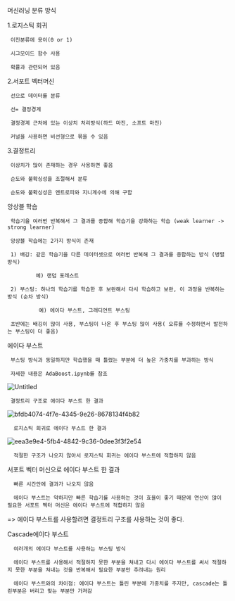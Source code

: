 머신러닝 분류 방식

1.로지스틱 회귀
   
     이진분류에 용이(0 or 1)
   
     시그모이드 함수 사용
   
     확률과 관련되어 있음

2.서포트 벡터머신

     선으로 데이터를 분류
     
     선= 결정경계
        
     결정경계 근처에 있는 이상치 처리방식(하드 마진, 소프트 마진)
        
     커널을 사용하면 비선형으로 묶을 수 있음
        
3.결정트리

     이상치가 많이 존재하는 경우 사용하면 좋음
        
     순도와 불확싱성을 조절해서 분류
        
     순도와 불확싱성은 엔트로피와 지니계수에 의해 구함

앙상블 학습

     학습기을 여러번 반복해서 그 결과를 종합해 학습기을 강화하는 학습 (weak learner -> strong learner)
        
     앙상블 학습에는 2가지 방식이 존재
        
     1) 배깅: 같은 학습기을 다른 데이터셋으로 여러번 반복해 그 결과를 종합하는 방식 (병렬 방식)
        
             예) 랜덤 포레스트
                
     2) 부스팅: 하나의 학습기를 학습한 후 보완해서 다시 학습하고 보완, 이 과정을 반복하는 방식 (순차 방식)
        
              예) 에이다 부스트, 그래디언트 부스팅
                 
     초반에는 배깅이 많이 사용, 부스팅이 나온 후 부스팅 많이 사용( 오류를 수정하면서 발전하는 부스팅이 더 좋음)

에이다 부스트

     부스팅 방식과 동일하지만 학습했을 때 틀렸는 부분에 더 높은 가중치를 부과하는 방식

     자세한 내용은 AdaBoost.ipynb를 참조
        
![Untitled](https://github.com/Copy-Fox/Study/assets/154932134/5dafb3a1-bb8d-4898-afb0-14d2f150b349)

     결정트리 구조로 에이다 부스트 한 결과

![bfdb4074-4f7e-4345-9e26-8678134f4b82](https://github.com/Copy-Fox/Study/assets/154932134/6068557f-1185-4355-9a05-4f151a719985)

      로지스틱 회귀로 에이다 부스트 한 결과

![eea3e9e4-5fb4-4842-9c36-0dee3f3f2e54](https://github.com/Copy-Fox/Study/assets/154932134/b3e7219c-24ee-48a1-a299-0c9c6501c999)

      적절한 구조가 나오지 않아서 로지스틱 회귀는 에이다 부스트에 적합하지 않음

서포트 벡터 머신으로 에이다 부스트 한 결과
         
      빠른 시간안에 결과가 나오지 않음
         
      에이다 부스트는 약하지만 빠른 학습기를 사용하는 것이 효율이 좋기 때문에 연산이 많이 필요한 서포트 벡터 머신은 에이다 부스트에 적합하지 않음

=> 에이다 부스트를 사용할려면 결정트리 구조를 사용하는 것이 좋다.

Cascade에이다 부스트

      여러개의 에이다 부스트를 사용하는 부스팅 방식

      에이다 부스트를 사용해서 적절하지 못한 부분을 쳐내고 다시 에이다 부스트를 써서 적절하지 못한 부분을 쳐내는 것을 반복해서 필요한 부분만 추려내는 원리

      에이다 부스트와의 차이점: 에이다 부스트는 틀린 부분에 가중치를 주지만, cascade는 틀린부분은 버리고 맞는 부분만 가져감
